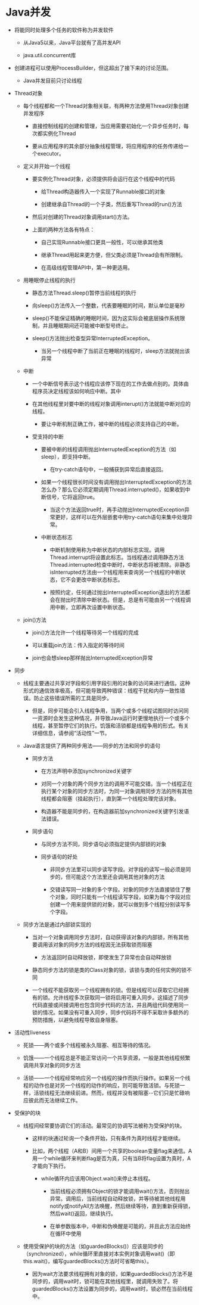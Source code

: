 # Java并发

- 将能同时处理多个任务的软件称为并发软件

  - 从Java5以来，Java平台就有了高并发API

  - java.util.concurrent库

- 创建进程可以使用ProcessBuilder，但这超出了接下来的讨论范围。

  - Java并发目前只讨论线程

- Thread对象

  - 每个线程都和一个Thread对象相关联，有两种方法使用Thread对象创建并发程序

    - 直接控制线程的创建和管理，当应用需要初始化一个异步任务时，每次都实例化Thread

    - 要从应用程序的其余部分抽象线程管理，将应用程序的任务传递给一个executor。

  - 定义并开始一个线程

    - 要实例化Thread对象，必须提供将会运行在这个线程中的代码

      - 给Thread构造器传入一个实现了Runnable接口的对象

      - 创建继承自Thread的一个子类，然后重写Thread的run()方法

    - 然后对创建的Thread对象调用start()方法。

    - 上面的两种方法各有特点：

      - 自己实现Runnable接口更具一般性，可以继承其他类

      - 继承Thread用起来更方便，但父类必须是Thread会有所限制。

      - 在高级线程管理API中，第一种更适用。

  - 用睡眠停止线程的执行

    - 静态方法Thread.sleep()暂停当前线程的执行

    - 向sleep()方法传入一个整数，代表要睡眠的时间，默认单位是毫秒

    - sleep()不能保证精确的睡眠时间，因为这实际会被底层操作系统限制，并且睡眠期间还可能被中断型号终止。

    - sleep()方法抛出检查型异常InterruptedException。

      - 当另一个线程中断了当前正在睡眠的线程时，sleep方法就抛出该异常

  - 中断

    - 一个中断信号表示这个线程应该停下现在的工作去做点别的。具体由程序员决定线程该如何响应中断。其中

    - 在其他线程里对要中断的线程对象调用interupt()方法就能中断对应的线程。

      - 要让中断机制正确工作，被中断的线程必须支持自己的中断。

    - 受支持的中断

      - 要被中断的线程调用抛出InterruptedException的方法（如sleep），即支持中断。

        - 在try-catch语句中，一般捕获到异常后直接返回。

      - 如果一个线程很长时间没有调用抛出InterruptedException的方法怎么办？那么它必须定期调用Thread.interrupted()，如果收到中断信号，它将返回true。

        - 当这个方法返回true时，再手动抛出InterruptedException异常更好，这样可以在外层嵌套中用try-catch语句来集中处理异常。

      - 中断状态标志

        - 中断机制使用称为中断状态的内部标志实现。调用Thread.interrupt将设置此标志。当线程通过调用静态方法Thread.interrupted检查中断时，中断状态将被清除。非静态isInterrupted方法由一个线程用来查询另一个线程的中断状态，它不会更改中断状态标志。

        - 按照约定，任何通过抛出InterruptedException退出的方法都会在抛出时清除中断状态。但是，总是有可能由另一个线程调用中断，立即再次设置中断状态。

  - join()方法

    - join()方法允许一个线程等待另一个线程的完成

    - 可以重载join方法：传入指定的等待时间

    - join也会想sleep那样抛出InterruptedException异常

- 同步

  - 线程主要通过共享对字段和引用字段引用的对象的访问来进行通信。这种形式的通信效率极高，但可能导致两种错误：线程干扰和内存一致性错误。防止这些错误所需的工具是同步。

    - 但是，同步可能会引入线程争用，当两个或多个线程试图同时访问同一资源时会发生这种情况，并导致Java运行时更慢地执行一个或多个线程，甚至暂停它们的执行。饥饿和活锁都是线程争用的形式。有关详细信息，请参阅“活动性”一节。

  - Java语言提供了两种同步用法——同步的方法和同步的语句

    - 同步方法

      - 在方法声明中添加synchronized关键字

      - 对同一个对象的两个同步方法的调用不可能交错。当一个线程正在执行某个对象的同步方法时，为同一对象调用同步方法的所有其他线程都会阻塞（挂起执行），直到第一个线程处理完该对象。

      - 构造器不能是同步的，在构造器前加synchronized关键字引发语法错误。

    - 同步语句

      - 与同步方法不同，同步语句必须指定提供内部锁的对象

      - 同步语句的好处

        - 非同步方法里可以同步读写字段。对字段的读写一般必须是同步的，但可能这个方法里还会调用其他对象的方法

        - 交错读写同一对象的多个字段。对象的同步方法直接锁住了整个对象，同时只能有一个线程读写字段，如果为每个字段对应创建一个用来提供锁的对象，就可以做到多个线程分别读写多个字段。

  - 同步方法是通过内部锁实现的

    - 当对一个对象调用同步方法时，自动获得该对象的内部锁，所有其他要调用该对象的同步方法的线程因无法获取锁而阻塞

      - 方法返回时自动释放锁，即使发生了异常也会自动释放锁

    - 静态同步方法的锁是类的Class对象的锁，该锁与类的任何实例的锁不同

    - 一个线程不能获取另一个线程拥有的锁。但是线程可以获取它已经拥有的锁。允许线程多次获取同一锁将启用可重入同步。这描述了同步代码直接或间接调用也包含同步代码的方法，并且两组代码使用同一锁的情况。如果没有可重入同步，同步代码将不得不采取许多额外的预防措施，以避免线程导致自身阻塞。

- 活动性liveness

  - 死锁——两个或多个线程被永久阻塞、相互等待的情况。

  - 饥饿——一个线程总是不能正常访问一个共享资源，一般是其他线程频繁调用共享对象的同步方法

  - 活锁——一个线程经常响应另一个线程的操作而执行操作。如果另一个线程的动作也是对另一个线程的动作的响应，则可能导致活锁。与死锁一样，活锁线程无法继续前进。然而，线程并没有被阻塞--它们只是忙碌响应彼此而无法继续工作。

- 受保护的块

  - 线程间经常要协调它们的活动。最常见的协调写法被称为受保护的块。

    - 这样的块通过轮询一个条件开始，只有条件为真时线程才能继续。

    - 比如，两个线程（A和B）间用一个共享的boolean变量flag来通信。A用一个while循环来判断flag是否为真，只有当B将flag设置为真时，A才能向下执行。

      - while循环内应该用Object.wait()来停止本线程。

        - 当前线程必须拥有Object的锁才能调用wait()方法，否则抛出异常。调用后，当前线程自动释放锁，并等待被其他线程用notify或notifyAll方法唤醒，然后继续等待，直到重新获得锁，然后wait()返回，继续执行。

        - 在单参数版本中，中断和伪唤醒是可能的，并且此方法应始终在循环中使用

  - 使用受保护的块的方法（如guardedBlocks()）应该是同步的（synchronized），while循环里直接对本实例对象调用wait()（即this.wait()，编写guardedBlocks()方法时可省略this）。

    - 因为wait方法要求线程拥有对象的锁，如果guardedBlocks()方法不是同步的，调用wait时，锁可能在其他线程里，就调用失败了。将guardedBlocks()方法设置为同步的，调用wait时，锁必然在当前线程中。
